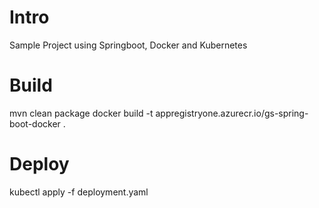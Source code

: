 # Intro

Sample Project using Springboot, Docker and Kubernetes

# Build
mvn clean package
docker build -t appregistryone.azurecr.io/gs-spring-boot-docker .

# Deploy
kubectl apply -f deployment.yaml
